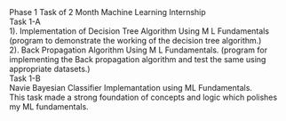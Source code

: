 <Head> Phase 1 Task of 2 Month Machine Learning Internship </Head><br>
<Head1>Task 1-A</Head1> <br>
<Body>1). Implementation of Decision Tree Algorithm Using M L Fundamentals
(program to demonstrate the working of the decision tree algorithm.) <br>2). Back Propagation Algorithm Using M L Fundamentals.
(program for implementing the Back propagation algorithm and test the
same using appropriate datasets.)</Body><br>
<Head1>Task 1-B</Head1> <br>
<Body> Navie Bayesian Classifier Implemantation using ML Fundamentals. </Body><br>
<body>This task made a strong foundation of concepts and logic which polishes my ML fundamentals.</body>
